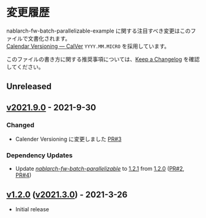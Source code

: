 # 変更履歴

nablarch-fw-batch-parallelizable-example に関する注目すべき変更はこのファイルで文書化されます。  
[Calendar Versioning — CalVer](https://calver.org/) `YYYY.MM.MICRO` を採用しています。

このファイルの書き方に関する推奨事項については、[Keep a Changelog](https://keepachangelog.com/ja/1.0.0/) を確認してください。

## Unreleased


## [v2021.9.0] - 2021-9-30
[v2021.9.0]: https://github.com/lerna-stack/nablarch-fw-batch-parallelizable-example/compare/v2021.3.0...v2021.9.0

### Changed
- Calender Versioning に変更しました [PR#3](https://github.com/lerna-stack/nablarch-fw-batch-parallelizable-example/pull/3)  

### Dependency Updates
- Update *[nablarch-fw-batch-parallelizable]*
  to [1.2.1](https://github.com/lerna-stack/nablarch-fw-batch-parallelizable/releases/tag/v1.2.1)
  from [1.2.0](https://github.com/lerna-stack/nablarch-fw-batch-parallelizable/releases/tag/v1.2.0)
  ([PR#2](https://github.com/lerna-stack/nablarch-fw-batch-parallelizable-example/pull/2),
   [PR#4](https://github.com/lerna-stack/nablarch-fw-batch-parallelizable-example/pull/4))

## [v1.2.0] ([v2021.3.0]) - 2021-3-26
[v1.2.0]: https://github.com/lerna-stack/nablarch-fw-batch-parallelizable-example/releases/tag/v1.2.0
[v2021.3.0]: https://github.com/lerna-stack/nablarch-fw-batch-parallelizable-example/releases/tag/v2021.3.0

- Initial release


[nablarch-fw-batch-parallelizable]: https://github.com/lerna-stack/nablarch-fw-batch-parallelizable/releases